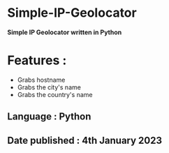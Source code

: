 # Simple-IP-Geolocator
**Simple IP Geolocator written in Python**

# Features :
- Grabs hostname
- Grabs the city's name
- Grabs the country's name

## Language : Python
## Date published : 4th January 2023
